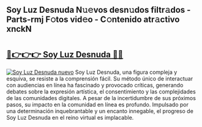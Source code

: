 ## Soy Luz Desnuda N𝚞𝚎vos desn𝚞dos filtr𝚊dos - Parts-rmj F𝚘tos vid𝚎o - C𝚘ntenido atr𝚊ctivo xnckN

# <h2><a href="http://mbdry4.tromn.icu/?c=Soy+Luz+Desnuda">🔗👉👉👉 Soy Luz Desnuda 🔗🔗</a></h2>

[![Soy Luz Desnuda nuevo](https://i.imgur.com/pEAQMta.gif)](http://mbdry4.tromn.icu/?c=Soy+Luz+Desnuda)
Soy Luz Desnuda, una figura compleja y esquiva, se resiste a la comprensión fácil. Su método único de interactuar con audiencias en línea ha fascinado y provocado críticas, generando debates sobre la expresión artística, el consentimiento y las complejidades de las comunidades digitales. A pesar de la incertidumbre de sus próximos pasos, su impacto en la comunidad en línea es profundo. Impulsado por una determinación inquebrantable y un encanto innegable, el progreso de Soy Luz Desnuda en el reino virtual es implacable.
